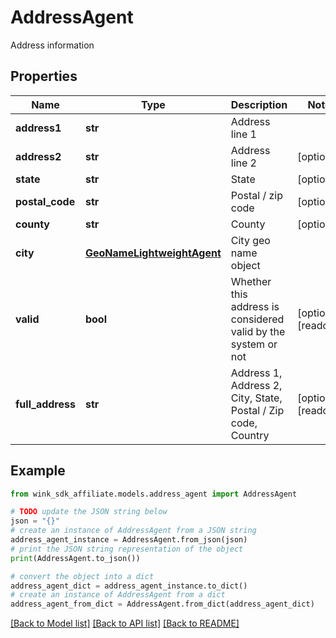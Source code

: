 # AddressAgent

Address information

## Properties

Name | Type | Description | Notes
------------ | ------------- | ------------- | -------------
**address1** | **str** | Address line 1 | 
**address2** | **str** | Address line 2 | [optional] 
**state** | **str** | State | [optional] 
**postal_code** | **str** | Postal / zip code | [optional] 
**county** | **str** | County | [optional] 
**city** | [**GeoNameLightweightAgent**](GeoNameLightweightAgent.md) | City geo name object | 
**valid** | **bool** | Whether this address is considered valid by the system or not | [optional] [readonly] 
**full_address** | **str** | Address 1, Address 2, City, State, Postal / Zip code, Country | [optional] [readonly] 

## Example

```python
from wink_sdk_affiliate.models.address_agent import AddressAgent

# TODO update the JSON string below
json = "{}"
# create an instance of AddressAgent from a JSON string
address_agent_instance = AddressAgent.from_json(json)
# print the JSON string representation of the object
print(AddressAgent.to_json())

# convert the object into a dict
address_agent_dict = address_agent_instance.to_dict()
# create an instance of AddressAgent from a dict
address_agent_from_dict = AddressAgent.from_dict(address_agent_dict)
```
[[Back to Model list]](../README.md#documentation-for-models) [[Back to API list]](../README.md#documentation-for-api-endpoints) [[Back to README]](../README.md)


